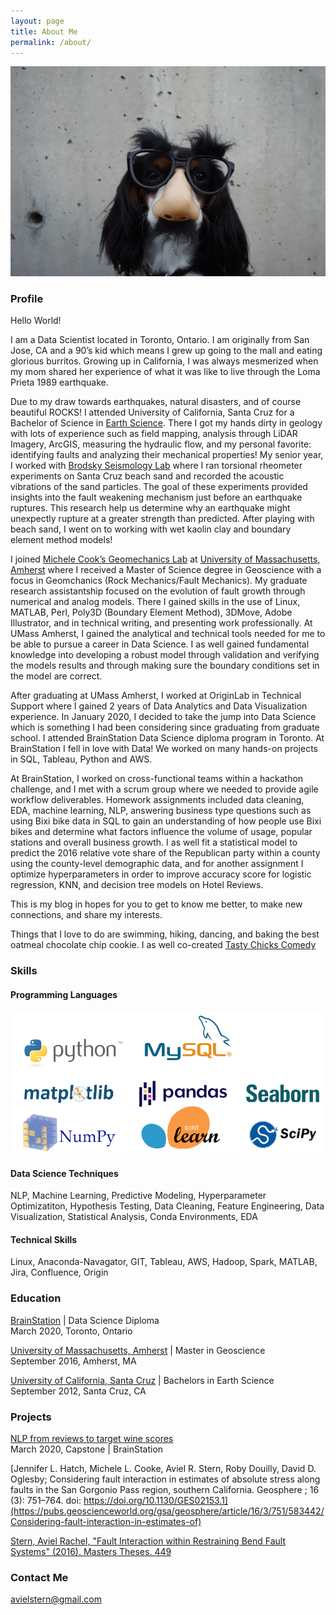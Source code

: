 ```yaml
---
layout: page
title: About Me
permalink: /about/
---
```


![Alternate image text](/images/aboutme2.jpg)

### Profile
Hello World! 

I am a Data Scientist located in Toronto, Ontario. I am originally from San Jose, CA and a 90’s kid which means I grew up going to the mall and eating glorious burritos.  Growing up in California, I was always mesmerized when my mom shared her experience of what it was like to live through the Loma Prieta 1989 earthquake. 

Due to my draw towards earthquakes, natural disasters, and of course beautiful ROCKS! I attended University of California, Santa Cruz for a Bachelor of Science in [Earth Science](https://eps.ucsc.edu/). There I got my hands dirty in geology with lots of experience such as field mapping, analysis through LiDAR Imagery, ArcGIS, measuring the hydraulic flow, and my personal favorite: identifying faults and analyzing their mechanical properties! My senior year, I worked with [Brodsky Seismology Lab](https://websites.pmc.ucsc.edu/~seisweb/emily_brodsky/) where I ran torsional rheometer experiments on Santa Cruz beach sand and recorded the acoustic vibrations of the sand particles. The goal of these experiments provided insights into the fault weakening mechanism just before an earthquake ruptures. This research help us determine why an earthquake might unexpectly rupture at a greater strength than predicted. After playing with beach sand, I went on to working with wet kaolin clay and boundary element method models!

I joined [Michele Cook’s Geomechanics Lab](https://blogs.umass.edu/cooke/) at [University of Massachusetts, Amherst](https://www.geo.umass.edu/) where I received a Master of Science degree in Geoscience with a focus in Geomchanics (Rock Mechanics/Fault Mechanics). My graduate research assistantship focused on the evolution of fault growth through numerical and analog models. There I gained skills in the use of Linux, MATLAB, Perl, Poly3D (Boundary Element Method), 3DMove, Adobe Illustrator, and in technical writing, and presenting work professionally. At UMass Amherst, I gained the analytical and technical tools needed for me to be able to pursue a career in Data Science. I as well gained fundamental knowledge into developing a robust model through validation and verifying the models results and through making sure the boundary conditions set in the model are correct.

After graduating at UMass Amherst, I worked at OriginLab in Technical Support where I gained 2 years of Data Analytics and Data Visualization experience. In January 2020, I decided to take the jump into Data Science which is something I had been considering since graduating from graduate school. I attended BrainStation Data Science diploma program in Toronto. At BrainStation I fell in love with Data! We worked on many hands-on projects in SQL, Tableau, Python and AWS. 

At BrainStation, I worked on cross-functional teams within a hackathon challenge, and I met with a scrum group where we needed to provide agile workflow deliverables. Homework assignments included data cleaning, EDA, machine learning, NLP, answering business type questions such as using Bixi bike data in SQL to gain an understanding of how people use Bixi bikes and determine what factors influence the volume of usage, popular stations and overall business growth. I as well fit a statistical model to predict the 2016 relative vote share of the Republican party within a county using the county-level demographic data, and for another assignment I optimize hyperparameters in order to improve accuracy score for logistic regression, KNN, and decision tree models on Hotel Reviews. 

This is my blog in hopes for you to get to know me better, to make new connections, and share my interests.

Things that I love to do are swimming, hiking, dancing, and baking the best oatmeal chocolate chip cookie. I as well co-created [Tasty Chicks Comedy](www.tastychickscomedy.com)


### Skills 

#### Programming Languages
![Alternate image text](/images/panda.png)          

#### Data Science Techniques 
NLP, Machine Learning, Predictive Modeling, Hyperparameter Optimizatiton, Hypothesis Testing, Data Cleaning, Feature Engineering, Data Visualization, Statistical Analysis, Conda Environments, EDA

#### Technical Skills
Linux, Anaconda-Navagator, GIT, Tableau, AWS, Hadoop, Spark, MATLAB, Jira, Confluence, Origin


### Education 
[BrainStation](https://www.ucsc.edu/) | Data Science Diploma<br/>
March 2020, Toronto, Ontario

[University of Massachusetts, Amherst](https://www.umass.edu/) |  Master in Geoscience<br/>
September 2016, Amherst, MA

[University of California, Santa Cruz](https://www.ucsc.edu/) |  Bachelors in Earth Science<br/>
September 2012, Santa Cruz, CA


### Projects

[NLP from reviews to target wine scores](https://avielrs.github.io/BrainStation-Capstone/)<br/>
March 2020, Capstone | BrainStation

[Jennifer L. Hatch, Michele L. Cooke, Aviel R. Stern, Roby Douilly, David D. Oglesby; Considering fault interaction in estimates of absolute stress along faults in the San Gorgonio Pass region, southern California. Geosphere ; 16 (3): 751–764. doi: https://doi.org/10.1130/GES02153.1](https://pubs.geoscienceworld.org/gsa/geosphere/article/16/3/751/583442/Considering-fault-interaction-in-estimates-of)<br/>

[Stern, Aviel Rachel, "Fault Interaction within Restraining Bend Fault Systems" (2016). Masters Theses. 449](https://scholarworks.umass.edu/masters_theses_2/449/)<br/>


### Contact Me
[avielstern@gmail.com](mailto:avielstern@gmail.com)
